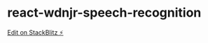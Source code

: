 # react-wdnjr-speech-recognition

[Edit on StackBlitz ⚡️](https://stackblitz.com/edit/react-wdnjr-speech-recognition)